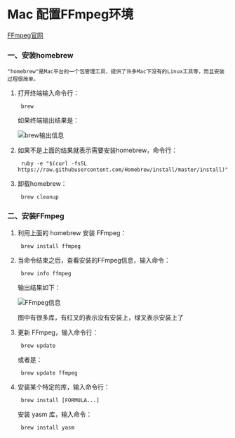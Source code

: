 # Mac 配置FFmpeg环境

[FFmpeg官网](http://ffmpeg.org/)


### 一、安装homebrew

`"homebrew"是Mac平台的一个包管理工具，提供了许多Mac下没有的Linux工具等，而且安装过程很简单。`

1. 打开终端输入命令行：

		brew
		
	如果终端输出结果是：
	
	![brew输出信息](/Users/guowenchao/Desktop/Github/FFmpegGet/brew安装信息.png)

2. 如果不是上面的结果就表示需要安装homebrew，命令行：

		ruby -e "$(curl -fsSL https://raw.githubusercontent.com/Homebrew/install/master/install)"
		
3. 卸载homebrew：

		brew cleanup
		
### 二、安装FFmpeg

1. 利用上面的 homebrew 安装 FFmpeg：

		brew install ffmpeg
		
2. 当命令结束之后，查看安装的FFmpeg信息，输入命令：

		brew info ffmpeg
		
	输出结果如下：
	
	![FFmpeg信息](/Users/guowenchao/Desktop/Github/FFmpegGet/FFmpeg信息.png)
	
	图中有很多库，有红叉的表示没有安装上，绿叉表示安装上了
	
3. 更新 FFmpeg，输入命令行：
		
		brew update
		
	或者是：
	
		brew update ffmpeg
		
4. 安装某个特定的库，输入命令行：

		brew install [FORMULA...]
		
	安装 yasm 库，输入命令：
		
		brew install yasm